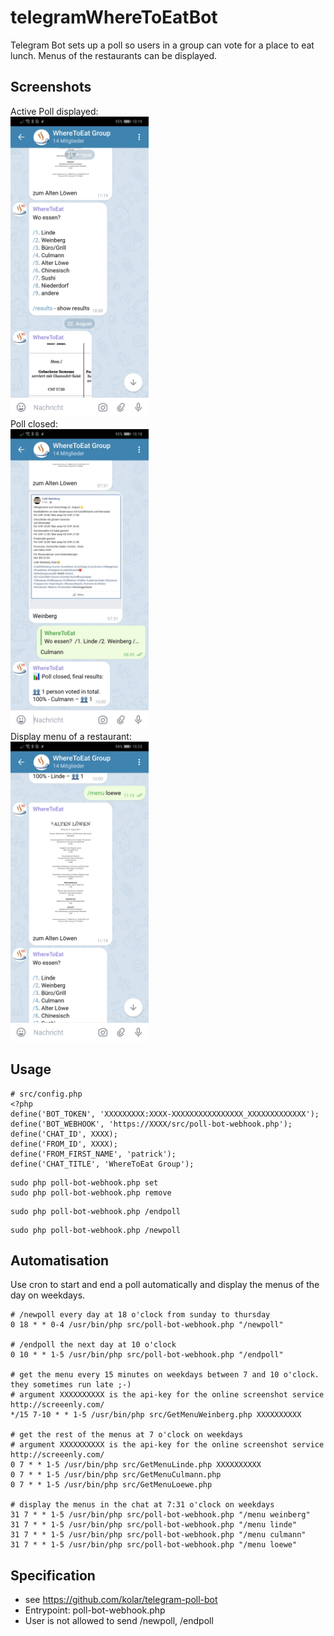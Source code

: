 # telegramWhereToEatBot
Telegram Bot sets up a poll so users in a group can vote for a place to eat lunch. Menus of the restaurants can be displayed.

## Screenshots
Active Poll displayed:<br>
<img src="src/images/start-poll.jpg" height="480"><br>
Poll closed:<br>
<img src="src/images/end-poll.jpg" height="480"><br>
Display menu of a restaurant:<br>
<img src="src/images/menu-command.jpg" height="480"><br>

## Usage
```
# src/config.php
<?php
define('BOT_TOKEN', 'XXXXXXXXX:XXXX-XXXXXXXXXXXXXXXX_XXXXXXXXXXXXX');
define('BOT_WEBHOOK', 'https://XXXX/src/poll-bot-webhook.php');
define('CHAT_ID', XXXX);
define('FROM_ID', XXXX);
define('FROM_FIRST_NAME', 'patrick');
define('CHAT_TITLE', 'WhereToEat Group');
```
```
sudo php poll-bot-webhook.php set
sudo php poll-bot-webhook.php remove
```
```
sudo php poll-bot-webhook.php /endpoll
```
```
sudo php poll-bot-webhook.php /newpoll
```

## Automatisation
Use cron to start and end a poll automatically and display the menus of the day on weekdays.
```
# /newpoll every day at 18 o'clock from sunday to thursday
0 18 * * 0-4 /usr/bin/php src/poll-bot-webhook.php "/newpoll"

# /endpoll the next day at 10 o'clock 
0 10 * * 1-5 /usr/bin/php src/poll-bot-webhook.php "/endpoll"

# get the menu every 15 minutes on weekdays between 7 and 10 o'clock. they sometimes run late ;-)
# argument XXXXXXXXXX is the api-key for the online screenshot service http://screeenly.com/
*/15 7-10 * * 1-5 /usr/bin/php src/GetMenuWeinberg.php XXXXXXXXXX

# get the rest of the menus at 7 o'clock on weekdays
# argument XXXXXXXXXX is the api-key for the online screenshot service http://screeenly.com/
0 7 * * 1-5 /usr/bin/php src/GetMenuLinde.php XXXXXXXXXX
0 7 * * 1-5 /usr/bin/php src/GetMenuCulmann.php
0 7 * * 1-5 /usr/bin/php src/GetMenuLoewe.php

# display the menus in the chat at 7:31 o'clock on weekdays
31 7 * * 1-5 /usr/bin/php src/poll-bot-webhook.php "/menu weinberg"
31 7 * * 1-5 /usr/bin/php src/poll-bot-webhook.php "/menu linde"
31 7 * * 1-5 /usr/bin/php src/poll-bot-webhook.php "/menu culmann"
31 7 * * 1-5 /usr/bin/php src/poll-bot-webhook.php "/menu loewe"
```

## Specification
- see https://github.com/kolar/telegram-poll-bot
- Entrypoint: poll-bot-webhook.php
- User is not allowed to send /newpoll, /endpoll

